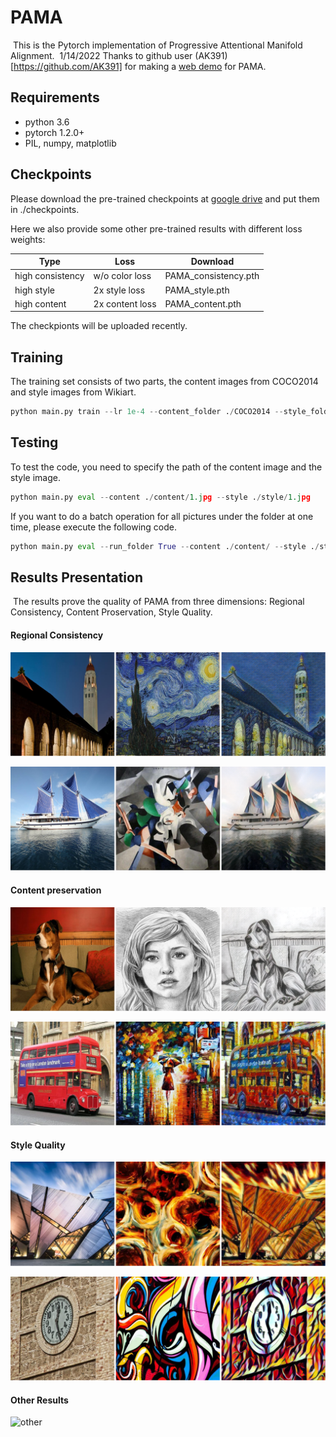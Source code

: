 PAMA
================
​		This is the Pytorch implementation of Progressive Attentional Manifold Alignment.
​		1/14/2022 Thanks to github user (AK391)[https://github.com/AK391] for making a [web demo](https://huggingface.co/spaces/akhaliq/PAMA) for PAMA.


## Requirements

* python 3.6
* pytorch 1.2.0+
* PIL, numpy, matplotlib

## Checkpoints

Please download the pre-trained checkpoints at [google drive](https://drive.google.com/file/d/1rPB_qnelVVSad6CtadmhRFi0PMI_RKdy/view?usp=sharing) and put them in ./checkpoints. 

Here we also provide some other pre-trained results with different loss weights:

| Type             | Loss            | Download             |
| ---------------- | --------------- | -------------------- |
| high consistency | w/o color loss  | PAMA_consistency.pth |
| high style       | 2x style loss   | PAMA_style.pth       |
| high content     | 2x content loss | PAMA_content.pth     |

The checkpionts will be uploaded recently.

## Training

The training set consists of two parts, the content images from COCO2014 and style images from Wikiart.

```python
python main.py train --lr 1e-4 --content_folder ./COCO2014 --style_folder ./Wikiart
```

## Testing

To test the code, you need to specify the path of the content image and the style image. 

```python
python main.py eval --content ./content/1.jpg --style ./style/1.jpg
```

If you want to do a batch operation for all pictures under the folder at one time, please execute the following code.

```python
python main.py eval --run_folder True --content ./content/ --style ./style/
```


## Results Presentation

​		The results prove the quality of PAMA from three dimensions: Regional Consistency, Content Proservation, Style Quality.  



#### Regional Consistency

![39-13-content](./README.assets/39-13-content.png)

![8-35-content](./README.assets/8-35-content-8074538.png)

#### Content preservation

![18-4-content](./README.assets/18-4-content.png)

![27-8-consistency](./README.assets/27-8-consistency-8074642.png)

#### Style Quality

![4-29-style](./README.assets/4-29-style.png)

![13-32-style](./README.assets/13-32-style.png)

#### Other Results

![other](./README.assets/other.png)

